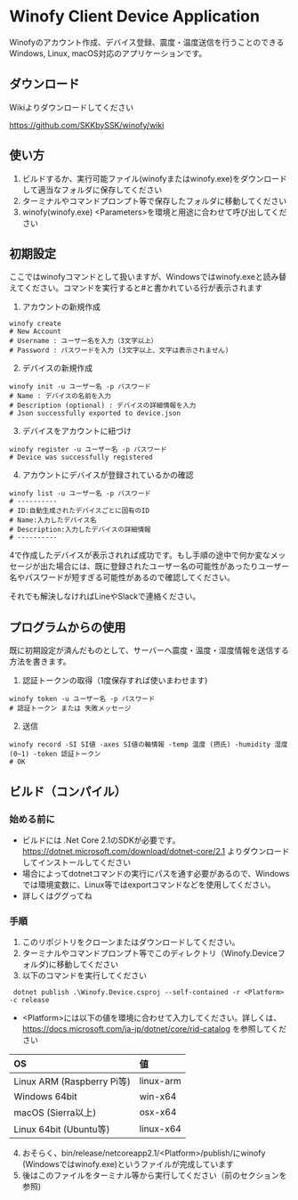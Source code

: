 # Winofy Client Device Application
Winofyのアカウント作成、デバイス登録、震度・温度送信を行うことのできるWindows, Linux, macOS対応のアプリケーションです。

## ダウンロード
Wikiよりダウンロードしてください

https://github.com/SKKbySSK/winofy/wiki

## 使い方
1. ビルドするか、実行可能ファイル(winofyまたはwinofy.exe)をダウンロードして適当なフォルダに保存してください
2. ターミナルやコマンドプロンプト等で保存したフォルダに移動してください
3. winofy(winofy.exe) \<Parameters\>を環境と用途に合わせて呼び出してください

## 初期設定
ここではwinofyコマンドとして扱いますが、Windowsではwinofy.exeと読み替えてください。コマンドを実行すると#と書かれている行が表示されます
1. アカウントの新規作成
``` shell
winofy create
# New Account
# Username : ユーザー名を入力（3文字以上）
# Password : パスワードを入力 (3文字以上、文字は表示されません)
```
2. デバイスの新規作成
``` shell
winofy init -u ユーザー名 -p パスワード
# Name : デバイスの名前を入力
# Description (optional) : デバイスの詳細情報を入力
# Json successfully exported to device.json
```

3. デバイスをアカウントに紐づけ
``` shell
winofy register -u ユーザー名 -p パスワード
# Device was successfully registered
```

4. アカウントにデバイスが登録されているかの確認
``` shell
winofy list -u ユーザー名 -p パスワード
# ----------
# ID:自動生成されたデバイスごとに固有のID
# Name:入力したデバイス名
# Description:入力したデバイスの詳細情報
# ----------
```

4で作成したデバイスが表示されれば成功です。もし手順の途中で何か変なメッセージが出た場合には、既に登録されたユーザー名の可能性があったりユーザー名やパスワードが短すぎる可能性があるので確認してください。

それでも解決しなければLineやSlackで連絡ください。

## プログラムからの使用
既に初期設定が済んだものとして、サーバーへ震度・温度・湿度情報を送信する方法を書きます。
1. 認証トークンの取得（1度保存すれば使いまわせます)
``` shell
winofy token -u ユーザー名 -p パスワード
# 認証トークン または 失敗メッセージ
```
2. 送信
``` shell
winofy record -SI SI値 -axes SI値の軸情報 -temp 温度 (摂氏) -humidity 湿度 (0~1) -token 認証トークン
# OK
```

## ビルド（コンパイル）
### 始める前に

- ビルドには .Net Core 2.1のSDKが必要です。https://dotnet.microsoft.com/download/dotnet-core/2.1 よりダウンロードしてインストールしてください
- 場合によってdotnetコマンドの実行にパスを通す必要があるので、Windowsでは環境変数に、Linux等ではexportコマンドなどを使用してください。
- 詳しくはググってね

### 手順

1. このリポジトリをクローンまたはダウンロードしてください。
2. ターミナルやコマンドプロンプト等でこのディレクトリ（Winofy.Deviceフォルダ)に移動してください
3. 以下のコマンドを実行してください
``` shell
 dotnet publish .\Winofy.Device.csproj --self-contained -r <Platform> -c release
```

 - \<Platform\>には以下の値を環境に合わせて入力してください。詳しくは、https://docs.microsoft.com/ja-jp/dotnet/core/rid-catalog を参照してください

 | OS | 値 |
 |:---|:---|
 | Linux ARM (Raspberry Pi等) | linux-arm |
 | Windows 64bit | win-x64 |
 | macOS (Sierra以上) | osx-x64 |
 | Linux 64bit (Ubuntu等) | linux-x64 |

 4. おそらく、bin/release/netcoreapp2.1/\<Platform\>/publish/にwinofy (Windowsではwinofy.exe)というファイルが完成しています
 5. 後はこのファイルをターミナル等から実行してください（前のセクションを参照)
